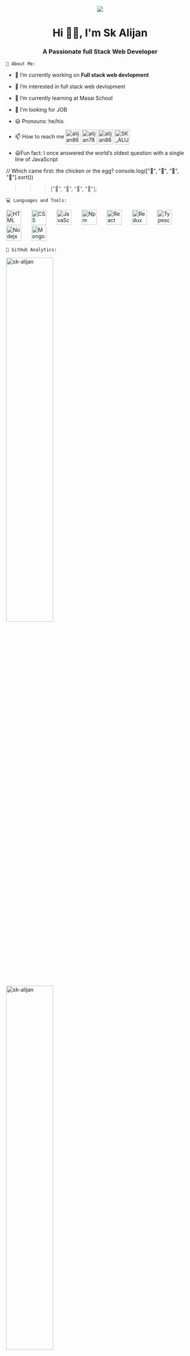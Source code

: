 <p align="center"> <img src="https://c.tenor.com/2fXbn6Xtt0UAAAAC/software-software-development.gif"></p>
<h1 align="center">Hi 🙋‍♂️, I'm Sk Alijan</h1>
<h3 align="center">A Passionate full Stack Web Developer </h3>

`🚀 About Me:`
- 🔭 I’m currently working on **Full stack web devlopment**
- 👀 I’m interested in full stack web devlopment
- 🌱 I’m currently learning at Masai School
- 🤔 I'm looking for JOB
- 😃 Pronouns: he/his
- 📫 How to reach me
  <a href="https://twitter.com/alijan8695" target="blank"><img align="center" src="https://img.icons8.com/?size=1x&id=5MQ0gPAYYx7a&format=png" alt="alijan8695" height="40" width="40" /></a>
<a href="https://linkedin.com/in/alijan786" target="blank"><img align="center" src="https://img.icons8.com/?size=1x&id=13930&format=png" alt="alijan786" height="40" width="40" /></a>
<a href="https://fb.com/alijan8695" target="blank"><img align="center" src="https://img.icons8.com/?size=1x&id=118497&format=png" alt="alijan8695" height="40" width="40" /></a>
<a href="https://instagram.com/SK_ALIJAN123" target="blank"><img align="center" src="https://img.icons8.com/?size=1x&id=TEYr8ETaIfBJ&format=png" alt="SK_ALIJAN123" height="40" width="40" /></a>

- 😃Fun fact: I once answered the world’s oldest question with a single line of JavaScript

// Which came first: the chicken or the egg?
console.log(["🥚", "🐣", "🐥", "🐔"].sort())

>>> ["🐔", "🐣", "🐥", "🥚"];
>>> 


`💻 Languages and Tools:`
<p>
  <img src="https://img.icons8.com/?size=1x&id=20909&format=png" height="40" width="40" alt="HTML"/>  &nbsp; &nbsp; &nbsp;
  <img src="https://img.icons8.com/?size=1x&id=21278&format=png" height="40" width="40" alt="CSS"/>   &nbsp; &nbsp; &nbsp;
  <img src="https://img.icons8.com/?size=1x&id=108784&format=png" height="40" width="40" alt="JavaScript"/>  &nbsp; &nbsp; &nbsp;
  <img src="https://img.icons8.com/?size=1x&id=24895&format=png" height="40" width="40" alt="Npm"/>  &nbsp; &nbsp; &nbsp;
  <img src="https://img.icons8.com/?size=1x&id=NfbyHexzVEDk&format=png" height="40" width="40" alt="React"/>  &nbsp; &nbsp; &nbsp;
   <img src="https://img.icons8.com/?size=1x&id=jD-fJzVguBmw&format=png" height="40" width="40" alt="Redux"/>  &nbsp; &nbsp; &nbsp;
  <img src="https://img.icons8.com/?size=1x&id=wpZmKzk11AzJ&format=png" height="40" width="40" alt="Typescript"/>  &nbsp; &nbsp; &nbsp;
  <img src="https://image.shutterstock.com/image-vector/node-js-260nw-1021480693.jpg" height="40" width="40" alt="Nodejs"/>  &nbsp; &nbsp; &nbsp;
  <img src="https://img.icons8.com/?size=1x&id=74402&format=png" height="40" width="40" alt="Mongodb"/>  &nbsp; &nbsp; &nbsp;
</p>
 
`💫 GitHub Analytics:`
<p>
  <img src="https://github-readme-stats.vercel.app/api/top-langs?username=sk-alijan&show_icons=true&locale=en&layout=compact" alt="sk-alijan" width="50%" /> 
  <img  src="https://github-readme-stats.vercel.app/api?username=sk-alijan&show_icons=true&locale=en" alt="sk-alijan"  width="50%"/>
</p>
<p><img src="https://github-readme-streak-stats.herokuapp.com/?user=sk-alijan&" alt="sk-alijan"  /></p>

<br>

`🤝 Connect with me:`
 &nbsp; &nbsp; &nbsp;
  <a href="https://twitter.com/alijan8695" target="blank"><img align="center" src="https://img.icons8.com/?size=1x&id=5MQ0gPAYYx7a&format=png" alt="alijan8695" height="40" width="40" /></a>
<a href="https://linkedin.com/in/alijan786" target="blank"><img align="center" src="https://img.icons8.com/?size=1x&id=13930&format=png" alt="alijan786" height="40" width="40" /></a>
<a href="https://fb.com/alijan8695" target="blank"><img align="center" src="https://img.icons8.com/?size=1x&id=118497&format=png" alt="alijan8695" height="40" width="40" /></a>
<a href="https://instagram.com/SK_ALIJAN123" target="blank"><img align="center" src="https://img.icons8.com/?size=1x&id=TEYr8ETaIfBJ&format=png" alt="SK_ALIJAN123" height="40" width="40" /></a>

 



<h3 align ="center">Thank you for visiting here 🥰</h3>



<!---
SK-ALIJAN/SK-ALIJAN is a ✨ special ✨ repository because its `README.md` (this file) appears on your GitHub profile.
You can click the Preview link to take a look at your changes.
--->

